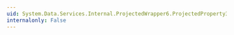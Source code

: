 ```yaml
---
uid: System.Data.Services.Internal.ProjectedWrapper6.ProjectedProperty3
internalonly: False
---
```

